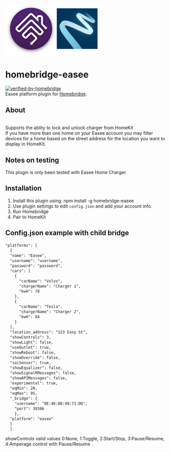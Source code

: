 <p align="left">
 <img width="300" src="logo/homebridge-easee.png" />
</p>

# homebridge-easee
[![verified-by-homebridge](https://badgen.net/badge/homebridge/verified/purple)](https://github.com/homebridge/homebridge/wiki/Verified-Plugins)
<br>Easee platform plugin for [Homebridge](https://github.com/nfarina/homebridge).

## About

<br> Supports the ablity to lock and unlock charger from HomeKit
<br> If you have more than one home on your Easee account you may filter devices for a home based on the street address for the location you want to display in HomeKit.

## Notes on testing

This plugin is only been tested with Easee Home Charger.

## Installation
1. Install this plugin using: npm install -g homebridge-easee
3. Use plugin settings to edit ``config.json`` and add your account info.
4. Run Homebridge
5. Pair to HomeKit

## Config.json example with child bridge

```
"platforms": [
  {
  "name": "Easee",
  "username": "username",
  "password": "password",
  "cars": [
    {
      "carName": "Volvo",
      "chargerName": "Charger 1",
      "kwH": 78
    },
    {
      "carName": "Tesla",
      "chargerName": "Charger 2",
      "kwH": 84
    }
  ],
  "location_address": "123 Easy St",
  "showControls": 3,
  "showLight": false,
  "useOutlet": true,
  "showReboot": false,
  "showOverride": false,
  "socSensor": true,
  "showEqualizer": false,
  "showSignalRMessages": false,
  "showAPIMessages": false,
  "experimental": true,
  "eqMin": 20,
  "eqMax": 95,
  "_bridge": {
    "username": "0E:46:88:49:71:DD",
    "port": 39306
    },
  "platform": "easee"
  }
  ]
```
showControls valid values
0:None, 1:Toggle, 2:Start/Stop, 3:Pause/Resume, 4:Amperage control with Pause/Resume
